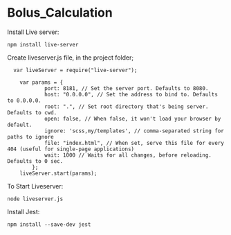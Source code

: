 # Bolus_Calculation
Install Live server:
```
npm install live-server
```

Create liveserver.js file, in the project folder;

```
  var liveServer = require("live-server");

	var params = {
       		port: 8181, // Set the server port. Defaults to 8080.
       		host: "0.0.0.0", // Set the address to bind to. Defaults to 0.0.0.0.
       		root: ".", // Set root directory that's being server. Defaults to cwd.
       		open: false, // When false, it won't load your browser by default.
       		ignore: 'scss,my/templates', // comma-separated string for paths to ignore
       		file: "index.html", // When set, serve this file for every 404 (useful for single-page applications)
       		wait: 1000 // Waits for all changes, before reloading. Defaults to 0 sec.
   		};
	liveServer.start(params);
  ```

To Start Liveserver:
```
node liveserver.js
```

Install Jest:
```
npm install --save-dev jest
```

